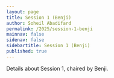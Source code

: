 ```yaml
---
layout: page
title: Session 1 (Benji)
author: Soheil Abadifard
permalink: /2025/session-1-benji
mainnav: false
sidenav: false
sidebartitle: Session 1 (Benji)
published: true
---
```


Details about Session 1, chaired by Benji.

